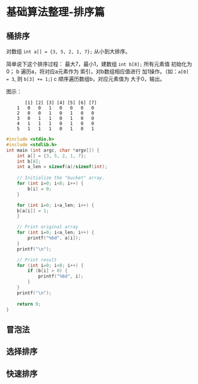 # 基础算法整理-排序篇

## 桶排序
对数组 `int a[] = {3, 5, 2, 1, 7};` 从小到大排序。

简单说下这个排序过程：
 最大7，最小1，建数组 `int b[8];` 所有元素值 初始化为0；
b 遍历a，将对应a元素作为 索引，对b数组相应值进行 加1操作。（如：`a[0] = 3`, 则 `b[3] += 1;`)
c 顺序遍历数组b，对应元素值为 大于0，输出。

图示：
```
	   [1] [2] [3] [4] [5] [6] [7]
	1   0   0   1   0   0   0   0
	2   0   0   1   0   1   0   0
	3   0   1   1   0   1   0   0
	4   1   1   1   0   1   0   0
	5   1   1   1   0   1   0   1
```

```c
#include <stdio.h>
#include <stdlib.h>
int main (int argc, char *argv[]) {
    int a[] = {3, 5, 2, 1, 7};
    int b[8];
    int a_len = sizeof(a)/sizeof(int);
	
    // Initialize the "bucket" array.
    for (int i=0; i<8; i++) {
        b[i] = 0;
    }

    for (int i=0; i<a_len; i++) {
	b[a[i]] = 1;
    }

    // Print original array
    for (int i=0; i<a_len; i++) {
        printf("%6d", a[i]);
    }
    printf("\n");

    // Print result
    for (int i=0; i<8; i++) {
        if (b[i] > 0) {
            printf("%6d", i);
	    }
    }
    printf("\n");
	
    return 0;
}
```

## 冒泡法
## 选择排序
## 快速排序
